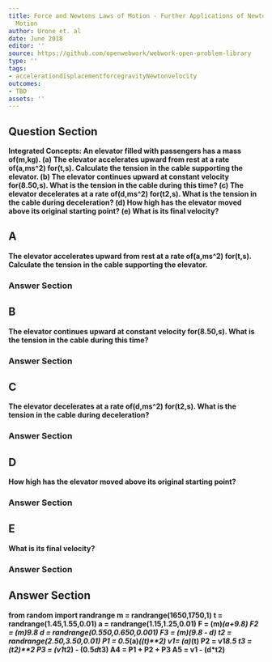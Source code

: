 ```yaml
---
title: Force and Newtons Laws of Motion - Further Applications of Newtons Laws of
  Motion
author: Urone et. al
date: June 2018
editor: ''
source: https://github.com/openwebwork/webwork-open-problem-library
type: ''
tags:
- accelerationdisplacementforcegravityNewtonvelocity
outcomes:
- TBD
assets: ''
---
```


## Question Section 

<b>Integrated Concepts:<b> An elevator filled with passengers has a mass of(m,kg). 
(a) The elevator accelerates upward from rest at a rate of(a,ms^2) for(t,s). Calculate the tension in the cable supporting the elevator. 
(b) The elevator continues upward at constant velocity for(8.50,s). What is the tension in the cable during this time? 
(c) The elevator decelerates at a rate of(d,ms^2) for(t2,s). What is the tension in the cable during deceleration? 
(d) How high has the elevator moved above its original starting point?
(e) What is its final velocity?

## A
The elevator accelerates upward from rest at a rate of(a,ms^2) for(t,s). Calculate the tension in the cable supporting the elevator. 
### Answer Section
## B
The elevator continues upward at constant velocity for(8.50,s). What is the tension in the cable during this time? 
### Answer Section
## C
The elevator decelerates at a rate of(d,ms^2) for(t2,s). What is the tension in the cable during deceleration? 
### Answer Section
## D
How high has the elevator moved above its original starting point?
### Answer Section
## E
What is its final velocity?
### Answer Section


## Answer Section

from random import randrange
m = randrange(1650,1750,1)
t = randrange(1.45,1.55,0.01)
a = randrange(1.15,1.25,0.01)
F = (m)*(a+9.8)
F2 = (m)*9.8
d = randrange(0.550,0.650,0.001)
F3 = (m)*(9.8 - d)
t2 = randrange(2.50,3.50,0.01)
P1 = 0.5*(a)*((t)**2)
v1= (a)*(t)
P2 = v1*8.5
t3 = (t2)**2
P3 = (v1*t2) - (0.5*d*t3)
A4 = P1 + P2 + P3
A5 = v1 - (d*t2)